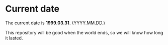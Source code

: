 # Current date

The current date is **1999.03.31.** (YYYY.MM.DD.)

This repository will be good when the world ends, so we will know how long it lasted.
